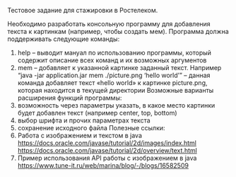 Тестовое задание для стажировки в Ростелеком. 

Необходимо разработать консольную программу для добавления текста к
картинкам (например, чтобы создать мем). Программа должна поддерживать
следующие команды:
1) help – выводит мануал по использованию программы, который содержит
описание всех команд и их возможных аргументов
2) mem – добавляет к указанной картинке заданный текст. Например “java -jar
application.jar mem ./picture.png ‘hello world’” – данная команда добавляет текст
«hello world» к картинке picture.png, которая находится в текущей директории
Возможные варианты расширения функций программы:
1) возможность через параметры указать, в какое место картинки будет
добавлен текст (например center, top, bottom)
2) выбор шрифта и прочих параметрах текста
3) сохранение исходного файла
Полезные ссылки:
1) Работа с изображением и текстом в java
https://docs.oracle.com/javase/tutorial/2d/images/index.html
https://docs.oracle.com/javase/tutorial/2d/overview/text.html
2) Пример использования API работы с изображением в java
https://www.tune-it.ru/web/marina/blog/-/blogs/16582509
